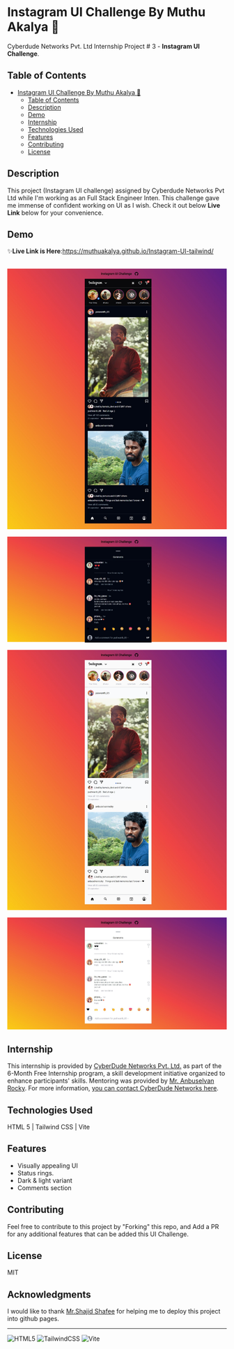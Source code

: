 # Instagram UI Challenge By Muthu Akalya 🚀

Cyberdude Networks Pvt. Ltd Internship Project # 3 - **Instagram UI Challenge**.

## Table of Contents
- [Instagram UI Challenge By Muthu Akalya 🚀](#instagram-ui-challenge-by-Muthu-Akalya-)
  - [Table of Contents](#table-of-contents)
  - [Description](#description)
  - [Demo](#demo)
  - [Internship](#internship)
  - [Technologies Used](#technologies-used)
  - [Features](#features)
  - [Contributing](#contributing)
  - [License](#license)

## Description

This project (Instagram UI challenge) assigned by Cyberdude Networks Pvt Ltd while I'm working as an Full Stack Engineer Inten. This challenge gave me immense of confident working on UI as I wish. Check it out below **Live Link** below for your convenience. 


## Demo

✨**Live Link is Here**:https://muthuakalya.github.io/Instagram-UI-tailwind/
<br>
<br>

![Walkthrough demo](./public/images/Instagram-darktheme-home-page.jpeg)


![Walkthrough demo](./public/images/Instagram-darktheme-comments-section-page.jpeg)

![Walkthrough demo](./public/images/Instagram-light-theme-home-page.jpeg)

![Walkthrough demo](./public/images/Instagram-light-theme-comments-section-page.jpeg)

## Internship

This internship is provided by [CyberDude Networks Pvt. Ltd.](https://youtube.com/cyberdudenetworks) as part of the 6-Month Free Internship program, a skill development initiative organized to enhance participants' skills. Mentoring was provided by [Mr. Anbuselvan Rocky](https://instagram.com/anbuselvanrocky). For more information, [you can contact CyberDude Networks here](https://cyberdudenetworks.com).

## Technologies Used

HTML 5 | Tailwind CSS | Vite

## Features

- Visually appealing UI
- Status rings.
- Dark & light variant
- Comments section 

## Contributing

Feel free to contribute to this project by "Forking" this repo, and Add a PR for any additional features that can be added this UI Challenge. 

## License

MIT

## Acknowledgments

I would like to thank [Mr.Shajid Shafee](https://github.com/mshajid) for helping me to deploy this project into github pages.

<!-- | Resources | Links |
|--|--|
| Color Pallet | colorhunt.co | --> 


---


![HTML5](https://img.shields.io/badge/html5-%23E34F26.svg?style=for-the-badge&logo=html5&logoColor=white) ![TailwindCSS](https://img.shields.io/badge/tailwindcss-%2338B2AC.svg?style=for-the-badge&logo=tailwind-css&logoColor=white) ![Vite](https://img.shields.io/badge/vite-%23646CFF.svg?style=for-the-badge&logo=vite&logoColor=white)

